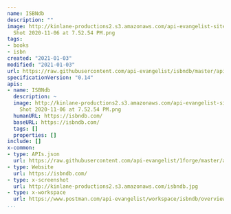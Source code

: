 ```yaml
---
name: ISBNdb
description: ""
image: http://kinlane-productions2.s3.amazonaws.com/api-evangelist-site/company/logos/Screen
  Shot 2020-11-06 at 7.52.54 PM.png
tags:
- books
- isbn
created: "2021-01-03"
modified: "2021-01-03"
url: https://raw.githubusercontent.com/api-evangelist/isbndb/master/apis.json
specificationVersion: "0.14"
apis:
- name: ISBNdb
  description: ~
  image: http://kinlane-productions2.s3.amazonaws.com/api-evangelist-site/company/logos/Screen
    Shot 2020-11-06 at 7.52.54 PM.png
  humanURL: https://isbndb.com/
  baseURL: https://isbndb.com/
  tags: []
  properties: []
include: []
x-common:
- type: APIs.json
  url: https://raw.githubusercontent.com/api-evangelist/1forge/master/apis.json
- type: Website
  url: https://isbndb.com/
- type: x-screenshot
  url: http://kinlane-productions2.s3.amazonaws.com/isbndb.jpg
- type: x-workspace
  url: https://www.postman.com/api-evangelist/workspace/isbndb/overview
...
```

